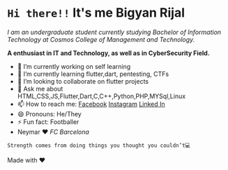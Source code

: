 # `Hi there!!` It's me Bigyan Rijal

_I am an undergraduate student currently studying Bachelor of Information Technology at Cosmos College of Management and Technology._

**A enthusiast in IT and Technology, as well as in CyberSecurity Field.**

- 🔭 I’m currently working on self learning
- 🌱 I’m currently learning flutter,dart, pentesting, CTFs
- 👯 I’m looking to collaborate on flutter projects
- 💬 Ask me about HTML,CSS,JS,Flutter,Dart,C,C++,Python,PHP,MYSql,Linux
- 📫 How to reach me:  [Facebook](https://www.facebook.com/rijalbigyan76/)  [Instagram](https://www.instagram.com/rijalbigyan76/)  [Linked In](https://www.linkedin.com/in/bigyan-rijal-70bb62179/) 
- 😄 Pronouns: He/They
- ⚡ Fun fact: Footballer
- Neymar ❤️ _FC Barcelona_
```
Strength comes from doing things you thought you couldn’t💻
```
Made with ❤️
